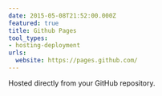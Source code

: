 ```yaml
---
date: 2015-05-08T21:52:00.000Z
featured: true
title: Github Pages
tool_types:
- hosting-deployment
urls:
  website: https://pages.github.com/
---
```


Hosted directly from your GitHub repository.
